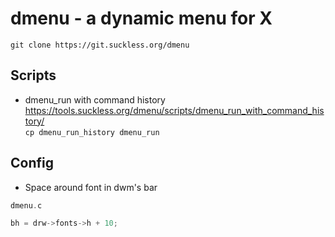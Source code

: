 # dmenu - a dynamic menu for X
`git clone https://git.suckless.org/dmenu`

## Scripts
- dmenu_run with command history https://tools.suckless.org/dmenu/scripts/dmenu_run_with_command_history/  
`cp dmenu_run_history dmenu_run`

## Config
- Space around font in dwm's bar
```c
dmenu.c

bh = drw->fonts->h + 10;
```
